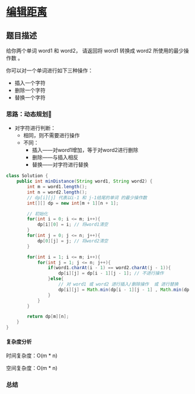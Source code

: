 # [编辑距离](编辑距离"[题目地址](https://leetcode.cn/problems/edit-distance/)")

## 题目描述
给你两个单词 word1 和 word2， 请返回将 word1 转换成 word2 所使用的最少操作数  。

你可以对一个单词进行如下三种操作：
- 插入一个字符
- 删除一个字符
- 替换一个字符

### 思路：动态规划🌟

- 对字符进行判断：
  - 相同，则不需要进行操作
  - 不同：
    - 插入——对word1增加，等于对word2进行删除
    - 删除——与插入相反
    - 替换——对字符进行替换

```java
class Solution {
    public int minDistance(String word1, String word2) {
        int m = word1.length();
        int n = word2.length();
        // dp[i][j] 代表以i-1 和 j-1结尾的单词 的最少操作数
        int[][] dp = new int[m + 1][n + 1]; 

        // 初始化
        for(int i = 0; i <= m; i++){
            dp[i][0] = i; // 将word1清空
        }
        for(int j = 0; j <= n; j++){
            dp[0][j] = j; // 将word2清空
        }

        for(int i = 1; i <= m; i++){
            for(int j = 1; j <= n; j++){
                if(word1.charAt(i - 1) == word2.charAt(j - 1)){
                    dp[i][j] = dp[i - 1][j - 1]; // 不进行操作
                }else{
                    // 对 word1 或 word2 进行插入/删除操作  或 进行替换
                    dp[i][j] = Math.min(dp[i - 1][j - 1] , Math.min(dp[i - 1][j], dp[i][j - 1])) + 1;
                }
            }
        }

        return dp[m][n];
    }
}
```

#### 复杂度分析
时间复杂度：O(m * n)

空间复杂度：O(m * n)

### 总结
